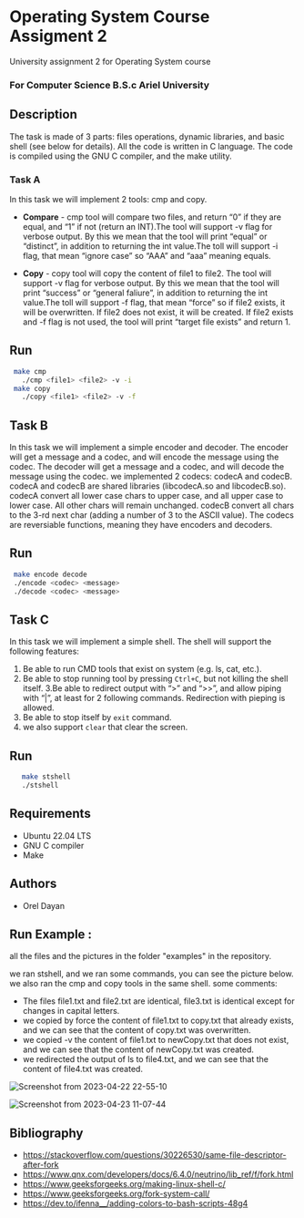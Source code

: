 # Operating System Course Assigment 2

University assignment 2 for Operating System  course
### For Computer Science B.S.c Ariel University

## Description
The task is made of 3 parts: files operations, dynamic libraries, and basic shell (see below for details).
All the code is written in C language. The code is compiled using the GNU C compiler, and the make utility.


### Task A
In this task we will implement 2 tools: cmp and copy.

- **Compare** -
 cmp tool will compare two files, and return “0” if they are equal, and “1” if not (return an INT).The tool will support -v flag for verbose output. By this we mean that the tool will print “equal” or “distinct”, in addition to returning the int value.The toll will support -i flag, that mean “ignore case” so “AAA” and “aaa” meaning equals.

-  **Copy** -
  copy tool will copy the content of file1 to file2. The tool will support -v flag for verbose output. By this we mean that the tool will print “success” or “general faliure”, in addition to returning the int value.The toll will support -f flag, that mean “force” so if file2 exists, it will be overwritten. If file2 does not exist, it will be created. If file2 exists and -f flag is not used, the tool will print “target file exists” and return 1.

## Run

```sh
 make cmp
   ./cmp <file1> <file2> -v -i
 make copy
   ./copy <file1> <file2> -v -f
   ```
## Task B

In this task we will implement a simple encoder and decoder. The encoder will get a message and a codec, and will encode the message using the codec. The decoder will get a message and a codec, and will decode the message using the codec.
we implemented 2 codecs: codecA and codecB. codecA and codecB are shared libraries (libcodecA.so and libcodecB.so). codecA  convert all lower case chars to upper case, and all upper case to lower case. All other chars will remain unchanged. codecB convert all chars to the 3-rd next char (adding a number of 3 to the ASCII value). The codecs are reversiable functions, meaning they have encoders and decoders.




## Run

```sh
 make encode decode
 ./encode <codec> <message>
 ./decode <codec> <message>

   ```

 ## Task C

In this task we will implement a simple shell. The shell will support the following features:
1. Be able to run CMD tools that exist on system (e.g. ls, cat, etc.).
2. Be able to stop running tool by pressing `Ctrl+C`, but not killing the shell itself.
3.Be able to redirect output with “>” and “>>”, and allow piping with “|”, at least for 2 following commands. Redirection with pieping is allowed.
4. Be able to stop itself by `exit` command.
5. we  also support `clear` that clear the screen.



 ## Run

```sh
   make stshell
   ./stshell
   ```


## Requirements
- Ubuntu 22.04 LTS
- GNU C compiler
- Make


## Authors

- Orel Dayan

## Run Example :
all the files and the pictures in the folder "examples" in the repository.

we ran stshell, and we ran some commands, you can see the picture below.
we also ran the cmp and copy tools in the same shell.
some comments:
- The files file1.txt and file2.txt are identical, file3.txt is identical except for changes in capital letters.
- we copied by force the content of file1.txt to copy.txt that already exists, and we can see that the content of copy.txt was overwritten.
- we copied -v the content of file1.txt to newCopy.txt that does not exist, and we can see that the content of newCopy.txt was created.
- we redirected the output of ls to file4.txt, and we can see that the content of file4.txt was created.


![Screenshot from 2023-04-22 22-55-10](https://user-images.githubusercontent.com/117816462/233805358-19f8144c-8b2d-44c4-804a-6514303d5a51.png)

![Screenshot from 2023-04-23 11-07-44](https://user-images.githubusercontent.com/117816462/233828137-1942e29b-9354-4495-aefd-568e77023c9a.png)




## Bibliography
- https://stackoverflow.com/questions/30226530/same-file-descriptor-after-fork
- https://www.qnx.com/developers/docs/6.4.0/neutrino/lib_ref/f/fork.html
- https://www.geeksforgeeks.org/making-linux-shell-c/
- https://www.geeksforgeeks.org/fork-system-call/
- https://dev.to/ifenna__/adding-colors-to-bash-scripts-48g4

